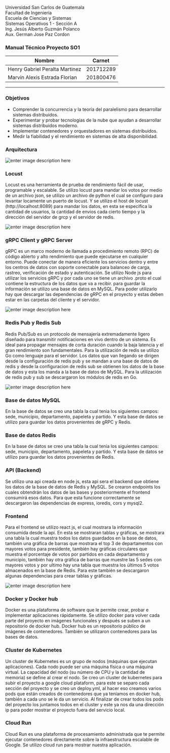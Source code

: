 ﻿Universidad San Carlos de Guatemala <br>
Facultad de Ingeniería <br>
Escuela de Ciencias y Sistemas <br>
Sistemas Operativos 1 - Sección A <br>
Ing. Jesús Alberto Guzmán Polanco <br>
Aux. German Jose Paz Cordon <br>

### Manual Técnico Proyecto SO1

| Nombre | Carnet |
|--|--|
| Henry Gabriel Peralta Martinez | 201712289  |
| Marvin Alexis Estrada Florian | 201800476 |

---
### Objetivos

 - Comprender la concurrencia y la teoría del paralelismo para desarrollar
sistemas distribuidos.
 - Experimentar y probar tecnologías de la nube que ayudan a desarrollar
sistemas distribuidos moderno.
 - Implementar contenedores y orquestadores en sistemas distribuidos.
 - Medir la fiabilidad y el rendimiento en sistemas de alta disponibilidad.

### Arquitectura

![enter image description here](https://i.ibb.co/D8nh7jR/Arquitectura.png)

### Locust
Locust es una herramienta de prueba de rendimiento fácil de usar, programable y escalable. Se utilizo locust para mandar los votos por medio de un archivo json, se utilizo un archivo de python el cual se configuro para levantar locamente un puerto de locust. Y se utilizo el host de locust (http://localhost:8089) para mandar los datos, en esta se especifica la cantidad de usuarios, la cantidad de envios cada cierto tiempo y la dirección del servidor de grcp y el servidor de redis.

![enter image description here](https://i.ibb.co/ggb3p5X/Locust.png)

### gRPC Client y gRPC Server
gRPC es un marco moderno de llamada a procedimiento remoto (RPC) de código abierto y alto rendimiento que puede ejecutarse en cualquier entorno. Puede conectar de manera eficiente los servicios dentro y entre los centros de datos con soporte conectable para balanceo de carga, rastreo, verificación de estado y autenticación. Se utilizo Node js para utilizar los servicios gRPC y por cada uno se tiene un archivo .proto el cual contiene la estructura de los datos que va a recibir. para guardar la información se utilizo una base de datos en MySQL. Para poder utilizarlo hay que descargar las dependencias de gRPC en el proyecto y estas deben estar en las carpetas del cliente y el servidor.

![enter image description here](https://i.ibb.co/YtFYb0r/grpc.png)

### Redis Pub y Redis Sub
Redis Pub/Sub es un protocolo de mensajería extremadamente ligero diseñado para transmitir notificaciones en vivo dentro de un sistema. Es ideal para propagar mensajes de corta duración cuando la baja latencia y el gran rendimiento son fundamentales. Para la utilización de redis se utilizo Go como lenguaje para el servidor. Los datos que van llegando se dirigen desde la configuración de redis pub y se mandan a una base de datos de redis y desde la configuracion de redis sub se obtienen los datos de la base de datos y esta los manda a la base de datos de MySQL. Para la utilización de redis pub y sub se descargaron los módulos de redis en Go.

![enter image description here](https://i.ibb.co/LnKQ28y/redis-pub-sub.png)

### Base de datos MySQL
En la base de datos se creo una tabla la cual tenia los siguientes campos: sede, municipio, departamento, papeleta y partido. Y esta base de datos se utilizo para guardar los datos provenientes de gRPC y Redis.

### Base de datos Redis
En la base de datos se creo una tabla la cual tenia los siguientes campos: sede, municipio, departamento, papeleta y partido. Y esta base de datos se utilizo para guardar los datos provenientes de Redis.

### API (Backend)
Se utilizo una api creada en node js, esta api sera el backend que obtiene los datos de la base de datos de Redis y MySQL. Se crearon endpoints los cuales obtendrán los datos de las bases y posteriormente el frontend consumirá esos datos. Para que esta funcione correctamente se descargaron las dependencias de express, ioredis, cors y mysql2.

### Frontend
Para el frontend se utilizo react js, el cual mostrara la información consumida desde la api. En esta se mostraran tablas y gráficas, se mostrara una tabla la cual muestra todos los datos guardados en la base de datos, también una gráfica de barras que mostrara el top 3 de departamentos con mayores votos para presidente, también hay gráficas circulares que muestra el porcentaje de votos por partidos en cada departamento y municipio, también hay otra gráfica de barras que muestre las 5 sedes con mayores votos y por ultimo hay una tabla que muestra los últimos 5 votos almacenados en la base de Redis. Para este también se descargaron algunas dependencias para crear tablas y gráficas. 

![enter image description here](https://i.ibb.co/3TbsM6L/frontend.png)

### Docker y Docker hub
Docker es una plataforma de software que le permite crear, probar e implementar aplicaciones rápidamente. Se utilizo docker para volver cada parte del proyecto en imágenes funcionales y después se suben a un repositorio de docker hub. Docker hub es un repositorio público de imágenes de contenedores. También se utilizaron contenedores para las bases de datos.

### Cluster de Kubernetes
Un cluster de Kubernetes es un grupo de nodos (máquinas que ejecutan aplicaciones). Cada nodo puede ser una máquina física o una máquina virtual. La capacidad del nodo (su número de CPU y la cantidad de memoria) se define al crear el nodo.
Se creo un cluster de kubernetes para subir el proyecto a google cloud plataform, para este se separo cada sección del proyecto y se creo un deploy.yml, al hacer eso creamos varios pods que están creados de contenedores que ya teníamos en docker hub, también a cada uno se le da un servicio. Al finalizar de crear todos los pods del proyecto los juntamos todos en el cluster y este ya nos da una dirección ip para poder mostrar el proyecto fuera del servicio local.

### Cloud Run
Cloud Run es una plataforma de procesamiento administrada que te permite ejecutar contenedores directamente sobre la infraestructura escalable de Google. Se utilizo cloud run para mostrar nuestra aplicación.

